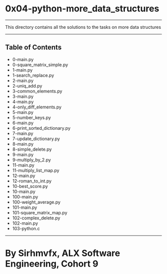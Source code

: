 # 0x04-python-more_data_structures

*** 

This directory contains all the solutions to the tasks on more data structures 

*** 
## Table of Contents

* 0-main.py
* 0-square_matrix_simple.py
* 1-main.py
* 1-search_replace.py
* 2-main.py
* 2-uniq_add.py
* 3-common_elements.py
* 3-main.py
* 4-main.py
* 4-only_diff_elements.py
* 5-main.py
* 5-number_keys.py
* 6-main.py
* 6-print_sorted_dictionary.py
* 7-main.py
* 7-update_dictionary.py
* 8-main.py
* 8-simple_delete.py
* 9-main.py
* 9-multiply_by_2.py
* 11-main.py
* 11-multiply_list_map.py
* 12-main.py
* 12-roman_to_int.py
* 10-best_score.py
* 10-main.py
* 100-main.py
* 100-weight_average.py
* 101-main.py
* 101-square_matrix_map.py
* 102-complex_delete.py
* 102-main.py
* 103-python.c

*** 

# By Sirhmvfx, ALX Software Engineering, Cohort 9
